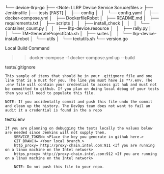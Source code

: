 └── device-llrp-go
├── <Note: LLRP Device Service Soruce/files >
├── Jenkinsfile
├── tests [FAST]
│   ├── config
│   │   └── config.yaml
│   ├── docker-compose.yml
│   ├── DockerfileRobot
│   ├── README.md
│   ├── requirements.txt
│   ├── scripts
│   │   ├── install_check
│   │   │   └── container_count.py
│   │   ├── lltp-device.resource
│   │   ├── rally.py
│   │   └── TM-GenerateProjectData.sh
│   ├── suites
│   │   └── llrp-device-install.robot
│   └── utils
│       └── textutils.sh
└── version.go

Local Build Command

  >>  docker-compose -f docker-compose.yml up --build
  
  tests/.gitignore

    This sample of items that should be in your .gitignore file and one line that is a must for you. The line you must have is **/.env. The .env file will contain your credential to access git hub and must not be committed to github. If you plan on doing local debug of your tests then you will need to populate this file.

    NOTE: If you accidentally commit and push this file undo the commit and clean up the history. The DevOps team does not want to fail an audit it a credential is found in the a repo

tests/.env
    
    If you are planning on debugging the tests locally the values below are needed since Jenkins will not supply them.
        SERVICE_TOKEN= <Place the key you generate in github here.>
        GIT_BRANCH= <Your local branch.>
        http_proxy= http://proxy-chain.intel.com:911 <If you are running on a linux machine on the Intel network>
        https_proxy= http://proxy-chain.intel.com:912 <If you are running on a linux machine on the Intel network>

        NOTE: Do not push this file to your repo.

